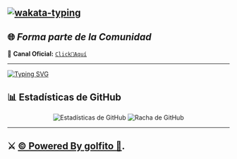 [![wakata-typing](https://readme-typing-svg.herokuapp.com?font=Fira+Code&size=40&pause=500&color=00F7FF&center=true&vCenter=true&width=500&lines=👑+¡HOLA,+SOY+wakata-BOT!+🔥)](https://tudestino.com)
---


<!-- Banner inferior -->



## 🌐 ***Forma parte de la Comunidad*** 

💬 **Canal Oficial:** [`Click👑Aquí`](https://whatsapp.com/channel/0029VbA0ahmFXUuToQRrdR2c)  

---

[![Typing SVG](https://readme-typing-svg.demolab.com?font=Fira+Code&pause=400&color=00CCFF&lines=✨+Espero+que+disfrutes+este+repositorio;💙+Creado+con+dedicación;⚔️+By+Mr.|golfito+🌠🚀)](https://git.io/typing-svg)  

## 📊 **Estadísticas de GitHub**

<p align="center">
  <img src="https://github-readme-stats.vercel.app/api?username=wakataqff&repo=wakata-Bot-MD&show_icons=true&theme=radical&hide_border=true" alt="Estadísticas de GitHub">
  <img src="https://github-readme-streak-stats.herokuapp.com/?user=deylinqff&repo=wakata-Bot-MD&theme=radical&hide_border=true" alt="Racha de GitHub">
</p>

---

## ⚔️ [© Powered By golfito 👑](https://wa.me/8292461377).
